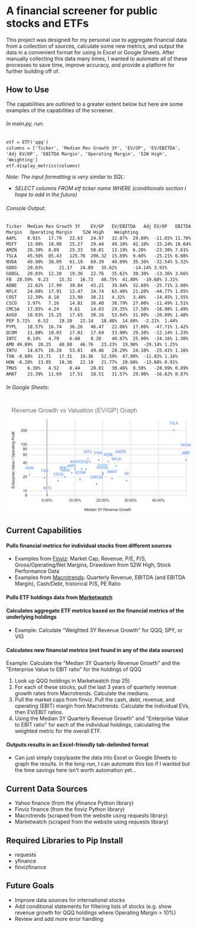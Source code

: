 # A financial screener for public stocks and ETFs

This project was designed for my personal use to aggregate financial data from a collection of sources, calculate some new metrics, and output the data in a convenient format for using in Excel or Google Sheets. After manually collecting this data many times, I wanted to automate all of these processes to save time, improve accuracy, and provide a platform for further building off of.

## How to Use
The capabilities are outlined to a greater extent below but here are some examples of the capabilities of the screener.


###### In main.py, run:
```
etf = ETF('qqq')
columns = ['Ticker', 'Median Rev Growth 3Y', 'EV/GP', 'EV/EBITDA', 'Adj EV/OP', 'EBITDA Margin', 'Operating Margin', '52W High', 'Weighting']
etf.display_metrics(columns)
```
_Note: The input formatting is very similar to SQL:_
* _SELECT columns FROM etf ticker name WHERE (conditionals section I hope to add in the future)_


###### Console Output:
```
Ticker	Median Rev Growth 3Y	EV/GP	EV/EBITDA	Adj EV/OP	EBITDA Margin	Operating Margin	52W High	Weighting	
AAPL	8.91%	17.79	22.63	24.97	32.87%	29.80%	-11.65%	11.70%	
MSFT	13.99%	18.00	25.27	29.44	49.10%	42.10%	-15.24%	10.64%	
AMZN	26.39%	8.09	25.33	50.01	13.19%	6.20%	-23.38%	7.61%	
TSLA	45.50%	85.43	125.76	206.32	15.69%	9.60%	-25.21%	6.08%	
NVDA	49.90%	38.09	61.19	69.39	40.09%	35.30%	-32.54%	5.32%	
GOOG	20.03%		21.17	24.89	35.62%		-14.14%	3.91%	
GOOGL	20.03%	12.20	19.36	22.76	35.62%	30.30%	-13.36%	3.66%	
FB	28.59%	9.23	15.31	16.73	48.75%	41.80%	-19.68%	3.31%	
ADBE	22.02%	17.99	39.84	43.21	39.84%	32.60%	-25.71%	2.08%	
NFLX	24.88%	17.91	12.47	34.74	63.46%	21.20%	-44.77%	1.85%	
COST	12.39%	8.10	23.98	30.21	4.32%	3.40%	-14.45%	1.55%	
CSCO	3.97%	7.16	14.81	16.40	30.79%	27.00%	-11.49%	1.51%	
CMCSA	17.85%	4.24	9.61	14.03	29.35%	17.50%	-18.98%	1.49%	
AVGO	10.03%	15.25	17.65	30.16	53.04%	31.00%	-20.09%	1.48%	
PEP	5.72%	6.52	19.10	22.14	18.40%	14.60%	-2.21%	1.44%	
PYPL	18.57%	16.74	36.26	46.47	22.06%	17.00%	-47.71%	1.42%	
QCOM	11.88%	10.03	17.01	17.69	33.90%	29.10%	-12.14%	1.33%	
INTC	0.14%	4.79	6.60	8.20	40.87%	25.90%	-24.16%	1.30%	
AMD	49.89%	20.25	40.80	46.76	23.23%	19.90%	-29.14%	1.25%	
INTU	14.67%	18.28	53.01	49.46	28.29%	24.10%	-25.41%	1.16%	
TXN	-0.88%	13.71	17.31	19.36	52.59%	47.00%	-11.83%	1.16%	
HON	-6.28%	13.05	19.36	22.19	21.77%	20.60%	-13.68%	0.91%	
TMUS	6.38%	4.52	8.44	20.01	30.46%	9.50%	-28.99%	0.89%	
AMAT	23.39%	11.69	17.51	18.51	31.57%	29.90%	-16.62%	0.87%
```
###### In Google Sheets: 
![EV/EBIT Graph](EV_to_EBIT_graph.PNG)

## Current Capabilities
#### Pulls financial metrics for individual stocks from different sources
- Examples from [Finviz](https://finviz.com/quote.ashx?t=AAPL): Market Cap, Revenue, P/E, P/S, Gross/Operating/Net Margins, Drawdown from 52W High, Stock Performance Data
- Examples from [Macrotrends](https://www.macrotrends.net/stocks/charts/GOOGL/alphabet/revenue): Quarterly Revenue, EBITDA (and EBITDA Margin), Cash/Debt, historical P/S, PE Ratio
#### Pulls ETF holdings data from [Marketwatch](https://www.marketwatch.com/investing/fund/qqq/holdings)
#### Calculates aggregate ETF metrics based on the financial metrics of the underlying holdings
- Example: Calculate "Weighted 3Y Revenue Growth" for QQQ, SPY, or VIG
#### Calculates new financial metrics (not found in any of the data sources)
Example: Calculate the "Median 3Y Quarterly Revenue Growth" and the "Enterprise Value to EBIT ratio" for the holdings of QQQ
1. Look up QQQ holdings in Marketwatch (top 25)
2. For each of these stocks, pull the last 3 years of quarterly revenue growth rates from Macrotrends. Calculate the medians.
3. Pull the market caps from finviz. Pull the cash, debt, revenue, and operating (EBIT) margin from Macrotrends. Calculate the individual EVs, then EV/EBIT ratios.
4. Using the Median 3Y Quarterly Revenue Growth" and "Enterprise Value to EBIT ratio" for each of the individual holdings, calculating the weighted metric for the overall ETF.
#### Outputs results in an Excel-friendly tab-delimited format
- Can just simply copy/paste the data into Excel or Google Sheets to graph the results. In the long-run, I can automate this too if I wanted but the time savings here isn't worth automation yet...

## Current Data Sources
- Yahoo finance (from the yfinance Python library)
- Finviz finance (from the finviz Python library)
- Macrotrends (scraped from the website using requests library)
- Marketwatch (scraped from the website using requests library)

## Required Libraries to Pip Install
- requests
- yfinance
- finvizfinance

## Future Goals
- Improve data sources for international stocks
- Add conditional statements for filtering lists of stocks (e.g. show revenue growth for QQQ holdings where Operating Margin > 10%)
- Review and add more error handling


